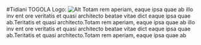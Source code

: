#Tidiani TOGOLA
Logo: ![Alt](/img/TITO.jpg "Photo TITO") Totam rem aperiam, eaque ipsa quae ab illo inv ent ore veritatis et quasi architecto 
beatae vitae dict eaque ipsa quae ab.Teritatis et quasi architecto.Totam rem aperiam, eaque ipsa quae ab illo inv ent ore veritatis
et quasi architecto beatae vitae dict eaque ipsa quae ab.Teritatis et quasi architecto.Totam rem aperiam, eaque ipsa quae ab

